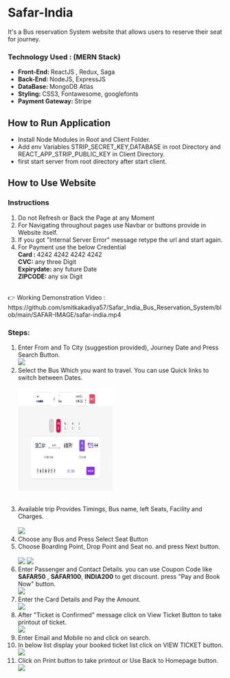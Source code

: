 # Safar-India
It's a Bus reservation System website that allows users to reserve their seat for journey. 




<h3>Technology Used : (MERN Stack)</h3>
<ul>
<li><b>Front-End: </b> ReactJS , Redux, Saga</li>
  
<li><b>Back-End: </b> NodeJS, ExpressJS </li>
  <li><b>DataBase: </b> MongoDB Atlas </li>
    <li><b>Styling: </b> CSS3, Fontawesome, googlefonts </li>
   <li><b>Payment Gateway: </b> Stripe </li>
</ul>


<h2> How to Run Application </h2>
<ul>
  <li>Install Node Modules in Root and Client Folder.</li> 
   <li>Add env Variables  STRIP_SECRET_KEY,DATABASE in root Directory and REACT_APP_STRIP_PUBLIC_KEY in Client Directory. </li> 
   <li>first start server from root directory after start client.</li> 
</ul>


<h2> How to Use Website </h2>
<h3>Instructions</h3>
<ol>
    <li>Do not Refresh or Back the Page at any Moment </li>
    <li>For Navigating throughout pages use Navbar or buttons provide in Website itself.</li>
    <li>If you got "Internal Server Error" message retype the url and start again.</li>
    <li>For Payment use the below Credential <br> <b> Card : </b> 4242 4242 4242 4242  <br> <b> CVC:</b> any three Digit <br> <b>Expirydate: </b> any future Date <br> <b>ZIPCODE: </b> any six Digit   </li>
        
</ol>

<br>
👉 Working Demonstration Video : 
https://github.com/smitkakadiya57/Safar_India_Bus_Reservation_System/blob/main/SAFAR-IMAGE/safar-india.mp4
<br>

<h3>Steps:</h3>
        <ol>
        <li> Enter From and To City (suggestion provided), Journey Date and Press Search Button.</li>
      <img src="https://github.com/smitkakadiya57/Safar_India_Bus_Reservation_System/blob/main/SAFAR-IMAGE/hero.png">
        <li>Select the Bus Which you want to travel. You can use Quick links to switch between Dates.</li>
  <p>
          <img src="./SAFAR-IMAGE/bus.png" width="220" height="240"> </p>
          
  <br>
        <li>Available trip Provides Timings, Bus name, left Seats, Facility and Charges. </li>
  <br>
         <img src="https://github.com/smitkakadiya57/Safar_India_Bus_Reservation_System/blob/main/SAFAR-IMAGE/time.png">
        <li>Choose any Bus and Press Select Seat  Button</li>
  <li>Choose Boarding Point, Drop Point and Seat no. and press Next button.</li>
  <br>
   <img src="https://github.com/smitkakadiya57/Safar_India_Bus_Reservation_System/blob/main/SAFAR-IMAGE/layout.png">
     <img src="https://github.com/smitkakadiya57/Safar_India_Bus_Reservation_System/blob/main/SAFAR-IMAGE/layout2.png">
  <li>Enter Passenger and Contact Details. you can use Coupon Code like <b>SAFAR50</b> , <b>SAFAR100</b>, <b>INDIA200</b> to get discount. press "Pay and Book Now" button.</li>
   <img src="https://github.com/smitkakadiya57/Safar_India_Bus_Reservation_System/blob/main/SAFAR-IMAGE/pasdata.png">
  <li>Enter the Card Details and Pay the Amount.</li>
   <img src="https://github.com/smitkakadiya57/Safar_India_Bus_Reservation_System/blob/main/SAFAR-IMAGE/payment.png">
  <li>After "Ticket is Confirmed" message click on View Ticket Button to take printout of ticket.</li>
   <img src="https://github.com/smitkakadiya57/Safar_India_Bus_Reservation_System/blob/main/SAFAR-IMAGE/confirm.png">
  <li>Enter Email and Mobile no and click on search.</li>
  
  <li>In below list display your booked ticket list click on VIEW TICKET button.</li>
   <img src="https://github.com/smitkakadiya57/Safar_India_Bus_Reservation_System/blob/main/SAFAR-IMAGE/search.png">
  <li>Click on Print button to take printout or Use Back to Homepage button.</li>
   <img src="https://github.com/smitkakadiya57/Safar_India_Bus_Reservation_System/blob/main/SAFAR-IMAGE/tic.png">
        </ol>
